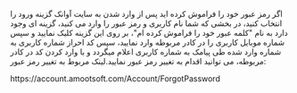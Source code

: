 <p>اگر رمز عبور خود را فراموش کرده اید پس از وارد شدن به سایت آوانک گزینه ورود را انتخاب کنید، در بخشی که شما نام کاربری و رمز عبور را وارد می کنید، گزینه ای وجود دارد به نام "کلمه عبور خود را فراموش کرده ام"، بر روی این گزینه کلیک نمایید و سپس شماره موبایل کاربری را در کادر مربوطه وارد نمایید، سپس کد احراز شماره کاربری به شماره وارد شده طی پیامک به شماره کاربری اعلام میگردد و با وارد کردن کد در کادر مربوطه، می توانید اقدام به تغییر رمز عبور نمایید.لینک مربوط به تغییر رمز عبور:</p><p>https://account.amootsoft.com/Account/ForgotPassword</p>